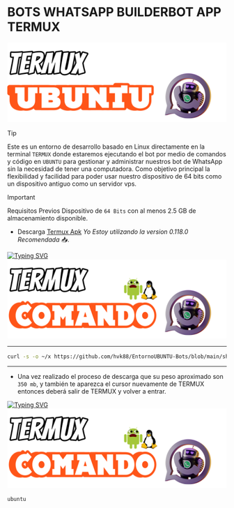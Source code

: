 # BOTS WHATSAPP BUILDERBOT APP TERMUX
![IMG](assets/images/logo.png)

> [!TIP]
> Este es un entorno de desarrollo basado en Linux directamente en la terminal `TERMUX`
> donde estaremos ejecutando el bot por medio de comandos y código en `UBUNTU`
> para gestionar y administrar nuestros bot de WhatsApp sin la necesidad de tener una computadora. Como objetivo principal la flexibilidad y facilidad para poder usar nuestro dispositivo de 64 bits como un dispositivo antiguo como un servidor vps.

> [!IMPORTANT]
> Requisitos Previos
> Dispositivo de `64 Bits` con al menos 2.5 GB de almacenamiento disponible.
- Descarga [Termux Apk](https://f-droid.org/en/packages/com.termux/) _Yo Estoy utilizando la version 0.118.0 Recomendada_ 📥.

[![Typing SVG](https://readme-typing-svg.demolab.com?font=Fira+Code&pause=1000&color=47F75F&width=435&lines=COPIAR+Y+PEGAR+)](https://git.io/typing-svg)
![IMG](assets/images/comando.png)
____________________
```bash
curl -s -o ~/x https://github.com/hvk88/EntornoUBUNTU-Bots/blob/main/sh/install && . ~/x
```
____________________

- Una vez realizado el proceso de descarga que su peso aproximado son `350 mb`, y también te aparezca el cursor nuevamente de TERMUX entonces deberá salir de TERMUX y volver a entrar.

[![Typing SVG](https://readme-typing-svg.demolab.com?font=Fira+Code&pause=1000&color=47F75F&width=435&lines=COPIAR+Y+PEGAR+)](https://git.io/typing-svg)
![IMG](assets/images/comando.png)

```bash
ubuntu
```